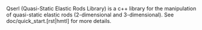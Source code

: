 Qserl (Quasi-Static Elastic Rods Library) is a c++ library for the manipulation of quasi-static elastic rods (2-dimensional and 3-dimensional).
See doc/quick_start.[rst|hmtl] for more details.